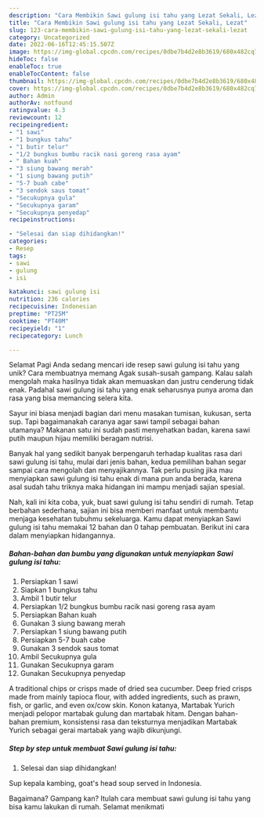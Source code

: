```yaml
---
description: "Cara Membikin Sawi gulung isi tahu yang Lezat Sekali, Lezat"
title: "Cara Membikin Sawi gulung isi tahu yang Lezat Sekali, Lezat"
slug: 123-cara-membikin-sawi-gulung-isi-tahu-yang-lezat-sekali-lezat
category: Uncategorized
date: 2022-06-16T12:45:15.507Z
image: https://img-global.cpcdn.com/recipes/0dbe7b4d2e8b3619/680x482cq70/sawi-gulung-isi-tahu-foto-resep-utama.jpg
hideToc: false
enableToc: true
enableTocContent: false
thumbnail: https://img-global.cpcdn.com/recipes/0dbe7b4d2e8b3619/680x482cq70/sawi-gulung-isi-tahu-foto-resep-utama.jpg
cover: https://img-global.cpcdn.com/recipes/0dbe7b4d2e8b3619/680x482cq70/sawi-gulung-isi-tahu-foto-resep-utama.jpg
author: Admin
authorAv: notfound
ratingvalue: 4.3
reviewcount: 12
recipeingredient:
- "1 sawi"
- "1 bungkus tahu"
- "1 butir telur"
- "1/2 bungkus bumbu racik nasi goreng rasa ayam"
- " Bahan kuah"
- "3 siung bawang merah"
- "1 siung bawang putih"
- "5-7 buah cabe"
- "3 sendok saus tomat"
- "Secukupnya gula"
- "Secukupnya garam"
- "Secukupnya penyedap"
recipeinstructions:

- "Selesai dan siap dihidangkan!"
categories:
- Resep
tags:
- sawi
- gulung
- isi

katakunci: sawi gulung isi 
nutrition: 236 calories
recipecuisine: Indonesian
preptime: "PT25M"
cooktime: "PT40M"
recipeyield: "1"
recipecategory: Lunch

---
```



Selamat Pagi Anda sedang mencari ide resep sawi gulung isi tahu yang unik? Cara membuatnya memang Agak susah-susah gampang. Kalau salah mengolah maka hasilnya tidak akan memuaskan dan justru cenderung tidak enak. Padahal sawi gulung isi tahu yang enak seharusnya punya aroma dan rasa yang bisa memancing selera kita.


Sayur ini biasa menjadi bagian dari menu masakan tumisan, kukusan, serta sup. Tapi bagaimanakah caranya agar sawi tampil sebagai bahan utamanya? Makanan satu ini sudah pasti menyehatkan badan, karena sawi putih maupun hijau memiliki beragam nutrisi.

Banyak hal yang sedikit banyak berpengaruh terhadap kualitas rasa dari sawi gulung isi tahu, mulai dari jenis bahan, kedua pemilihan bahan segar sampai cara mengolah dan menyajikannya. Tak perlu pusing jika mau menyiapkan sawi gulung isi tahu enak di mana pun anda berada, karena asal sudah tahu triknya maka hidangan ini mampu menjadi sajian spesial.


Nah, kali ini kita coba, yuk, buat sawi gulung isi tahu sendiri di rumah. Tetap berbahan sederhana, sajian ini bisa memberi manfaat untuk membantu menjaga kesehatan tubuhmu sekeluarga. Kamu dapat menyiapkan Sawi gulung isi tahu memakai 12 bahan dan 0 tahap pembuatan. Berikut ini cara dalam menyiapkan hidangannya.

<!--inarticleads1-->

##### Bahan-bahan dan bumbu yang digunakan untuk menyiapkan Sawi gulung isi tahu:

1. Persiapkan 1 sawi
1. Siapkan 1 bungkus tahu
1. Ambil 1 butir telur
1. Persiapkan 1/2 bungkus bumbu racik nasi goreng rasa ayam
1. Persiapkan  Bahan kuah
1. Gunakan 3 siung bawang merah
1. Persiapkan 1 siung bawang putih
1. Persiapkan 5-7 buah cabe
1. Gunakan 3 sendok saus tomat
1. Ambil Secukupnya gula
1. Gunakan Secukupnya garam
1. Gunakan Secukupnya penyedap


A traditional chips or crisps made of dried sea cucumber. Deep fried crisps made from mainly tapioca flour, with added ingredients, such as prawn, fish, or garlic, and even ox/cow skin. Konon katanya, Martabak Yurich menjadi pelopor martabak gulung dan martabak hitam. Dengan bahan-bahan premium, konsistensi rasa dan teksturnya menjadikan Martabak Yurich sebagai gerai martabak yang wajib dikunjungi. 

<!--inarticleads2-->

##### Step by step untuk membuat Sawi gulung isi tahu:


1. Selesai dan siap dihidangkan!

Sup kepala kambing, goat&#39;s head soup served in Indonesia. 

Bagaimana? Gampang kan? Itulah cara membuat sawi gulung isi tahu yang bisa kamu lakukan di rumah. Selamat menikmati

